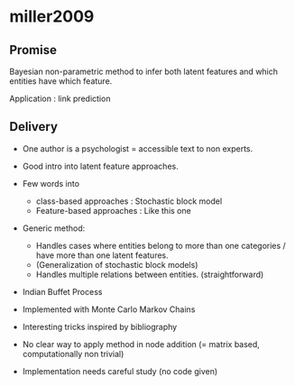 # miller2009

## Promise

Bayesian non-parametric method to infer both latent features and which entities have which feature. 

Application : link prediction

## Delivery

* One author is a psychologist = accessible text to non experts. 
* Good intro into latent feature approaches.
* Few words into 
  * class-based approaches : Stochastic block model
  * Feature-based approaches : Like this one
* Generic method:
  * Handles cases where entities belong to more than one categories / have more than one latent features.
  * (Generalization of stochastic block models)
  * Handles multiple relations between entities. (straightforward)
* Indian Buffet Process 
* Implemented with Monte Carlo Markov Chains
* Interesting tricks inspired by bibliography


* No clear way to apply method in node addition (= matrix based, computationally non trivial)
* Implementation needs careful study (no code given) 

